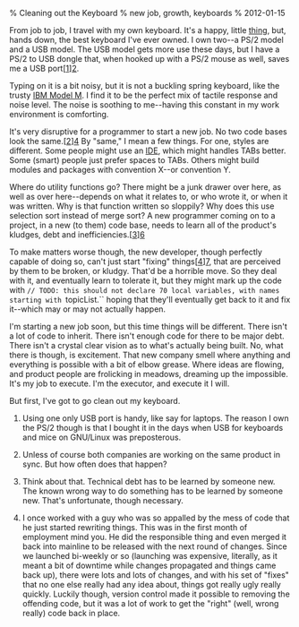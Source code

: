 % Cleaning out the Keyboard
% new job, growth, keyboards
% 2012-01-15



From job to job, I travel with my own keyboard. It's a happy, little
[thing][1], but, hands down, the best keyboard I've ever owned. I own two--a
PS/2 model and a USB model. The USB model gets more use these days, but I have
a PS/2 to USB dongle that, when hooked up with a PS/2 mouse as well, saves me
a USB port[[1]][2].

Typing on it is a bit noisy, but it is not a buckling spring keyboard, like
the trusty [IBM Model M][3]. I find it to be the perfect mix of tactile
response and noise level. The noise is soothing to me--having this constant in
my work environment is comforting.

It's very disruptive for a programmer to start a new job. No two code bases
look the same.[[2]][4] By "same," I mean a few things. For one, styles are
different. Some people might use an [IDE][5], which might handles TABs better.
Some (smart) people just prefer spaces to TABs. Others might build modules and
packages with convention X--or convention Y.

Where do utility functions go? There might be a junk drawer over here, as well
as over here--depends on what it relates to, or who wrote it, or when it was
written. Why is that function written so sloppily? Why does this use selection
sort instead of merge sort? A new programmer coming on to a project, in a new
(to them) code base, needs to learn all of the product's kludges, debt and
inefficiencies.[[3]][6]

To make matters worse though, the new developer, though perfectly capable of
doing so, can't just start "fixing" things[[4]][7], that are perceived by them
to be broken, or kludgy. That'd be a horrible move. So they deal with it, and
eventually learn to tolerate it, but they might mark up the code with `//
TODO: this should not declare 70 local variables, with names starting with
`topicList.`` hoping that they'll eventually get back to it and fix it--which
may or may not actually happen.

I'm starting a new job soon, but this time things will be different. There
isn't a lot of code to inherit. There isn't enough code for there to be major
debt. There isn't a crystal clear vision as to what's actually being built.
No, what there is though, is excitement. That new company smell where anything
and everything is possible with a bit of elbow grease. Where ideas are
flowing, and product people are frolicking in meadows, dreaming up the
impossible. It's my job to execute. I'm the executor, and execute it I will.

But first, I've got to go clean out my keyboard.

  1. Using one only USB port is handy, like say for laptops. The reason I own
the PS/2 though is that I bought it in the days when USB for keyboards and
mice on GNU/Linux was preposterous.

  2. Unless of course both companies are working on the same product in sync.
But how often does that happen?

  3. Think about that. Technical debt has to be learned by someone new. The
known wrong way to do something has to be learned by someone new. That's
unfortunate, though necessary.

  4. I once worked with a guy who was so appalled by the mess of code that he
just started rewriting things. This was in the first month of employment mind
you. He did the responsible thing and even merged it back into mainline to be
released with the next round of changes. Since we launched bi-weekly or so
(launching was expensive, literally, as it meant a bit of downtime while
changes propagated and things came back up), there were lots and lots of
changes, and with his set of "fixes" that no one else really had any idea
about, things got really ugly really quickly. Luckily though, version control
made it possible to removing the offending code, but it was a lot of work to
get the "right" (well, wrong really) code back in place.

   [1]: http://pfuca-store.stores.yahoo.net/haphackeylit1.html

   [2]: #note-usb-save

   [3]: https://en.wikipedia.org/wiki/Model_M_keyboard

   [4]: #note-no-two

   [5]: https://en.wikipedia.org/wiki/Integrated_development_environment

   [6]: #note-debt

   [7]: #note-fixing

